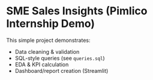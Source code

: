 # SME Sales Insights (Pimlico Internship Demo)

This simple project demonstrates:
- Data cleaning & validation
- SQL-style queries (see `queries.sql`)
- EDA & KPI calculation
- Dashboard/report creation (Streamlit)
